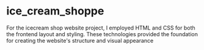 # ice_cream_shoppe
For the icecream shop website project, I employed HTML and CSS for both the frontend layout and styling. These technologies provided the foundation for creating the website's structure and visual appearance
